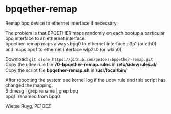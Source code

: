 # bpqether-remap
Remap bpq device to ethernet interface if necessary.

The problem is that BPQETHER maps randomly on each bootup a particular bpq interface to an ethernet interface.      
bpqether-remap maps always bpq0 to ethernet interface p3p1 (or eth0)  
and maps bpq1 to ethernet interface wlp2s0 (or wlan0)
 
Download: ```git clone https://github.com/pe1oez/bpqether-remap.git```  
Copy the udev rule file **70-bpqether-remap.rules** in **/etc/udev/rules.d/**  
Copy the script file **bpqether-remap.sh** in **/usr/local/bin/**  

After rebooting the system see kernel log if the udev rule and this script has changed the mapping.  
$ dmesg | grep rename | grep bpq  
bpq1: renamed from bpq0

Wietse Ruyg, PE1OEZ

